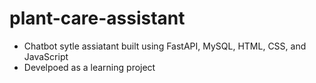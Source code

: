 # plant-care-assistant
- Chatbot sytle assiatant built using FastAPI, MySQL, HTML, CSS, and JavaScript
- Develpoed as a learning project
  

